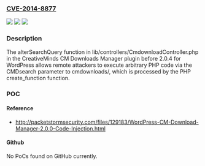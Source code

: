 ### [CVE-2014-8877](https://cve.mitre.org/cgi-bin/cvename.cgi?name=CVE-2014-8877)
![](https://img.shields.io/static/v1?label=Product&message=n%2Fa&color=blue)
![](https://img.shields.io/static/v1?label=Version&message=n%2Fa&color=blue)
![](https://img.shields.io/static/v1?label=Vulnerability&message=n%2Fa&color=brighgreen)

### Description

The alterSearchQuery function in lib/controllers/CmdownloadController.php in the CreativeMinds CM Downloads Manager plugin before 2.0.4 for WordPress allows remote attackers to execute arbitrary PHP code via the CMDsearch parameter to cmdownloads/, which is processed by the PHP create_function function.

### POC

#### Reference
- http://packetstormsecurity.com/files/129183/WordPress-CM-Download-Manager-2.0.0-Code-Injection.html

#### Github
No PoCs found on GitHub currently.

